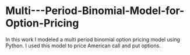# Multi---Period-Binomial-Model-for-Option-Pricing
In this work I modeled a multi period binomial option pricing model using Python. I used this model to price American call and put options. 
